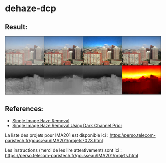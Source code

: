 # dehaze-dcp

## Result:

![f1](data/f1.png)

## References:


- [Single Image Haze Removal](https://kaiminghe.github.io/cvpr09/index.html)
- [Single Image Haze Removal Using Dark Channel Prior](https://kaiminghe.github.io/publications/cvpr09.pdf)



La liste des projets pour IMA201 est disponible ici :
https://perso.telecom-paristech.fr/gousseau/IMA201/projets2023.html

Les instructions (merci de les lire attentivement) sont ici :
https://perso.telecom-paristech.fr/gousseau/IMA201/projets.html

